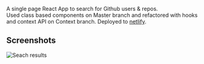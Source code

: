 A single page React App to search for Github users & repos. <br/>
Used class based components on Master branch and refactored with hooks and context API on Context branch.
Deployed to [netlify](https://github-finder1234567777.netlify.app/).

## Screenshots
![Seach results](https://user-images.githubusercontent.com/65449903/88690877-b5fa4500-d12e-11ea-9571-356b2fbb6e95.png)
